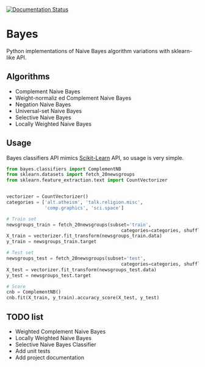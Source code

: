 [![Documentation Status](https://readthedocs.org/projects/bayes/badge/?version=latest)](http://bayes.readthedocs.io/en/latest/?badge=latest)
# Bayes
Python implementations of Naive Bayes algorithm variations with sklearn-like API.

## Algorithms

* Complement Naive Bayes
* Weight-normaliz
ed Complement Naive Bayes
* Negation Naive Bayes
* Universal-set Naive Bayes
* Selective Naive Bayes
* Locally Weighted Naive Bayes

## Usage

Bayes classifiers API mimics [Scikit-Learn](http://scikit-learn.org/stable/modules/classes.html) API, so usage is very simple.


``` python
from bayes.classifiers import ComplementNB
from sklearn.datasets import fetch_20newsgroups
from sklearn.feature_extraction.text import CountVectorizer


vectorizer = CountVectorizer()
categories = ['alt.atheism', 'talk.religion.misc',
              'comp.graphics', 'sci.space']

# Train set
newsgroups_train = fetch_20newsgroups(subset='train',
                                          categories=categories, shuffle=True)
X_train = vectorizer.fit_transform(newsgroups_train.data)
y_train = newsgroups_train.target

# Test set
newsgroups_test = fetch_20newsgroups(subset='test',
                                          categories=categories, shuffle=True)
X_test = vectorizer.fit_transform(newsgroups_test.data)
y_test = newsgroups_test.target

# Score 
cnb = ComplementNB()
cnb.fit(X_train, y_train).accuracy_score(X_test, y_test)
```



## TODO list
* Weighted Complement Naive Bayes
* Locally Weighted Naive Bayes
* Selective Naive Bayes Classifier
* Add unit tests
* Add project documentation


